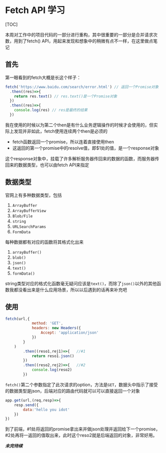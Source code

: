 # Fetch API 学习

[TOC]

本周对工作中的项目代码的一部分进行重构，其中很重要的一部分是合并请求次数，用到了fetch() API，用起来发现和想象中的稍微有点不一样，在这里做点笔记

## 首先

第一眼看到的fetch大概是长这个样子：

```js
fetch('https://www.baidu.com/search/error.html') // 返回一个Promise对象
  .then((res)=>{		
    return res.text() // res.text()是一个Promise对象
  })
  .then((res)=>{		
    console.log(res) // res是最终的结果
  })
```

我在使用的时候以为第二个then是有什么业务逻辑操作的时候才会使用的，但实际上发现并非如此，fetch使用连续两个then是必须的

* fetch函数返回一个promise，所以连着直接使用then
* 这返回的第一个promise中的resolve值，即$1处的值，是一个response对象

这个response对象中，挂载了许多解析服务器传回来的数据的函数，而服务器传回来的数据类型，也可以由fetch API来指定

## 数据类型

官网上有多种数据类型，包括

1. `ArrayBuffer`
2. `ArrayBufferView`
3. `Blob/File`
4. `string`
5. `URLSearchParams`
6. `FormData`

每种数据都有对应的函数将其格式化出来

1. `arrayBuffer()`
2. `blob()`
3. `json()`
4. `text()`
5. `formData()`

string类型对应的格式化函数毫无疑问应该是`text()`，而除了`json()`以外的其他函数我都没看出来是什么应用场景，所以以后遇到的话再来补充吧

## 使用

```js
fetch(url,{
            method: 'GET',   
            headers: new Headers({
                Accept: 'application/json'
            })
        }
    )
        .then((reso1,rej1)=>{   //#1
            return reso1.json()
        })
        .then((reso2,rej2)=>{   //#2
        	console.log(reso2)
        })
```



`fetch()`第二个参数指定了此次请求的option，方法是`GET`，数据头中指示了接受的数据类型是json，后端对应的路由代码就可以可以直接返回一个对象

```js
app.get(url,(req,resp)=>{
    resp.send({
        data:'hello you idot'
    })
})
```

到了前端，#1处将返回的promise拿出来并做json处理并返回给下一个promise，#2处再将一返回的值取出来，此时这个reso2就是后端返回的对象，非常好用。



***未完待续***